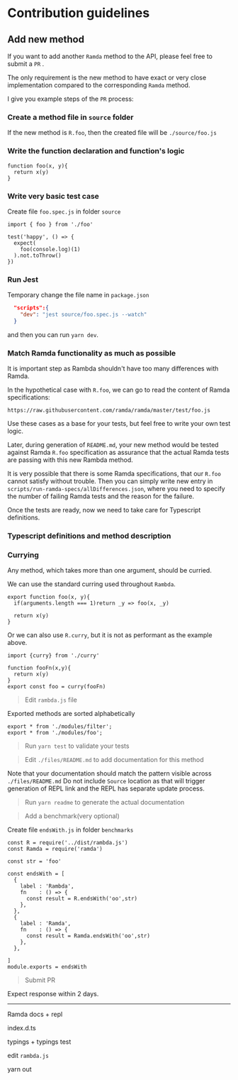 # Contribution guidelines

## Add new method

If you want to add another `Ramda` method to the API, please feel free to submit a `PR` .

The only requirement is the new method to have exact or very close implementation compared to the corresponding `Ramda` method.

I give you example steps of the `PR` process:

### Create a method file in `source` folder

If the new method is `R.foo`, then the created file will be `./source/foo.js`

### Write the function declaration and function's logic

```
function foo(x, y){
  return x(y)
}
```

### Write very basic test case

Create file `foo.spec.js` in folder `source`

```
import { foo } from './foo'

test('happy', () => {
  expect(
    foo(console.log)(1)
  ).not.toThrow()
})
```

### Run Jest

Temporary change the file name in `package.json` 

```json
  "scripts":{
    "dev": "jest source/foo.spec.js --watch"
  }
```

and then you can run `yarn dev`.

### Match Ramda functionality as much as possible

It is important step as Rambda shouldn't have too many differences with Ramda.

In the hypothetical case with `R.foo`, we can go to read the content of Ramda specifications:

`https://raw.githubusercontent.com/ramda/ramda/master/test/foo.js`

Use these cases as a base for your tests, but feel free to write your own test logic.

Later, during generation of `README.md`, your new method would be tested against Ramda `R.foo` specification as assurance that the actual Ramda tests are passing with this new Rambda method.

It is very possible that there is some Ramda specifications, that our `R.foo` cannot satisfy without trouble. Then you can simply write new entry in `scripts/run-ramda-specs/allDifferences.json`, where you need to specify the number of failing Ramda tests and the reason for the failure.

Once the tests are ready, now we need to take care for Typescript definitions.

### Typescript definitions and method description

### Currying

 Any method, which takes more than one argument, should be curried.

We can use the standard curring used throughout `Rambda`.
```
export function foo(x, y){
  if(arguments.length === 1)return _y => foo(x, _y)

  return x(y)
}
```

Or we can also use `R.curry`, but it is not as performant as the example above.

```
import {curry} from './curry'

function fooFn(x,y){
  return x(y)
}
export const foo = curry(fooFn)
```

> Edit `rambda.js` file

Exported methods are sorted alphabetically

```
export * from './modules/filter';
export * from './modules/foo';
```

> Run `yarn test` to validate your tests

> Edit `./files/README.md` to add documentation for this method

Note that your documentation should match the pattern visible across `./files/README.md`
Do not include `Source` location as that will trigger generation of REPL link and the REPL has separate update process.

> Run `yarn readme` to generate the actual documentation

> Add a benchmark(very optional)

Create file `endsWith.js` in folder `benchmarks`

```
const R = require('../dist/rambda.js')
const Ramda = require('ramda')

const str = 'foo'

const endsWith = [
  {
    label : 'Rambda',
    fn    : () => {
      const result = R.endsWith('oo',str)
    },
  },
  {
    label : 'Ramda',
    fn    : () => {
      const result = Ramda.endsWith('oo',str)
    },
  },

]
module.exports = endsWith
```

> Submit PR

Expect response within 2 days.

---

Ramda docs + repl

index.d.ts

typings + typings test

edit `rambda.js`

yarn out